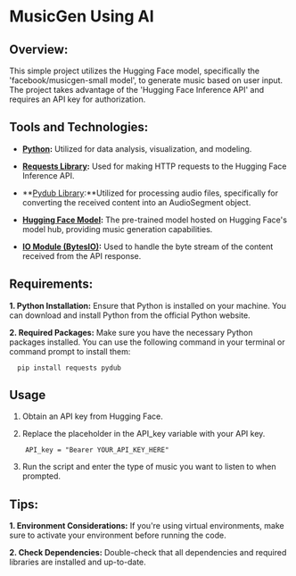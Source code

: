 # MusicGen Using AI

## Overview:
This simple project utilizes the Hugging Face model, specifically the 'facebook/musicgen-small model', to generate music based on user input. The project takes advantage of the 'Hugging Face Inference API' and requires an API key for authorization.

## Tools and Technologies:

* **[Python](https://www.python.org/):** Utilized for data analysis, visualization, and modeling.

* **[Requests Library](https://docs.python-requests.org/en/master/):** Used for making HTTP requests to the Hugging Face Inference API.

* **[Pydub Library](https://pydub.com/):**Utilized for processing audio files, specifically for converting the received content into an AudioSegment object.

* **[Hugging Face Model](https://huggingface.co/facebook/musicgen-small):** The pre-trained model hosted on Hugging Face's model hub, providing music generation capabilities.

* **[IO Module (BytesIO)](https://docs.python.org/3/library/io.html#io.BytesIO):**  Used to handle the byte stream of the content received from the API response.

## Requirements:

**1. Python Installation:** 
Ensure that Python is installed on your machine. You can download and install Python from the official Python website.

**2. Required Packages:**
 Make sure you have the necessary Python packages installed. You can use the following command in your terminal or command prompt to install them:

  ```
    pip install requests pydub 
  ```

##  Usage

1. Obtain an API key from Hugging Face.

2. Replace the placeholder in the API_key variable with your API key.

```
    API_key = "Bearer YOUR_API_KEY_HERE"

```

3. Run the script and enter the type of music you want to listen to when prompted.

## Tips:

**1. Environment Considerations:** If you're using virtual environments, make sure to activate your environment before running the code.

**2. Check Dependencies:** Double-check that all dependencies and required libraries are installed and up-to-date.